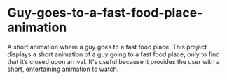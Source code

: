 # Guy-goes-to-a-fast-food-place-animation
A short animation where a guy goes to a fast food place.
This project displays a short animation of a guy going to a fast food place, only to find that it’s closed upon arrival.
It's useful because it provides the user with a short, entertaining animation to watch.
